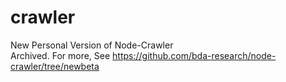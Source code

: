 # crawler
New Personal Version of Node-Crawler  
Archived. For more, See https://github.com/bda-research/node-crawler/tree/newbeta
